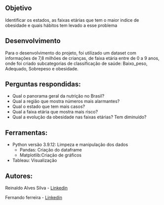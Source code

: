 
## Objetivo

Identificar os estados, as faixas etárias que tem o maior indice de obesidade e quais hábitos tem levado a esse problema

## Desenvolvimento
Para o desenvolvimento do projeto, foi utilizado um dataset com informações de 7,8 milhões de crianças, de faixa etária entre de 0 a 9 anos, onde foi criado subcategorias de classificação de saúde: Baixo_peso, Adequado, Sobrepeso e obesidade.

## Perguntas respondidas:
- Qual o panorama geral da nutrição no Brasil?
- Qual a região que mostra números mais alarmantes?
- Qual o estado que tem mais casos?
- Qual a faixa etária que mostra mais risco?
- Qual a evolução da obesidade nas faixas etárias? Tem diminuído?

## Ferramentas: 
- Python versão 3.9.12: Limpeza e manipulação dos dados
   - Pandas: Criação do dataframe
   - Matplotlib:Criação de gráficos 
- Tableau: Visualização 
 
## Autores:
Reinaldo Alves Silva - [Linkedin](https://www.linkedin.com/in/reinaldo-silva-15856558/)


Fernando ferreira - [Linkedin](https://www.linkedin.com/in/fernando-ferreira-79ab6441/)
